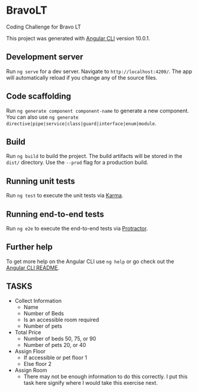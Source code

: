 # BravoLT
Coding Challenge for Bravo LT

This project was generated with [Angular CLI](https://github.com/angular/angular-cli) version 10.0.1.

## Development server

Run `ng serve` for a dev server. Navigate to `http://localhost:4200/`. The app will automatically reload if you change any of the source files.

## Code scaffolding

Run `ng generate component component-name` to generate a new component. You can also use `ng generate directive|pipe|service|class|guard|interface|enum|module`.

## Build

Run `ng build` to build the project. The build artifacts will be stored in the `dist/` directory. Use the `--prod` flag for a production build.

## Running unit tests

Run `ng test` to execute the unit tests via [Karma](https://karma-runner.github.io).

## Running end-to-end tests

Run `ng e2e` to execute the end-to-end tests via [Protractor](http://www.protractortest.org/).

## Further help

To get more help on the Angular CLI use `ng help` or go check out the [Angular CLI README](https://github.com/angular/angular-cli/blob/master/README.md).

## TASKS
* Collect Information
  * Name
  * Number of Beds
  * Is an accessible room required
  * Number of pets
* Total Price
  * Number of beds 50, 75, or 90
  * Number of pets 20, or 40   
* Assign Floor
  * If accessible or pet floor 1
  * Else floor 2
* Assign Room
  * There may not be enough information to do this correctly.
   I put this task here signify where I would take this exercise next.
